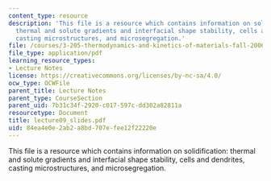 ```yaml
---
content_type: resource
description: 'This file is a resource which contains information on solidification:
  thermal and solute gradients and interfacial shape stability, cells and dendrites,
  casting microstructures, and microsegregation.'
file: /courses/3-205-thermodynamics-and-kinetics-of-materials-fall-2006/84ea4e0e2ab2a8bd707efee12f22220e_lecture09_slides.pdf
file_type: application/pdf
learning_resource_types:
- Lecture Notes
license: https://creativecommons.org/licenses/by-nc-sa/4.0/
ocw_type: OCWFile
parent_title: Lecture Notes
parent_type: CourseSection
parent_uid: 7b31c34f-2920-c017-597c-dd302a82811a
resourcetype: Document
title: lecture09_slides.pdf
uid: 84ea4e0e-2ab2-a8bd-707e-fee12f22220e
---
```

This file is a resource which contains information on solidification: thermal and solute gradients and interfacial shape stability, cells and dendrites, casting microstructures, and microsegregation.